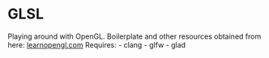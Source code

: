 # GLSL
Playing around with OpenGL.
Boilerplate and other resources obtained from here: [learnopengl.com](https://learnopengl.com)
Requires:
    - clang
    - glfw
    - glad
